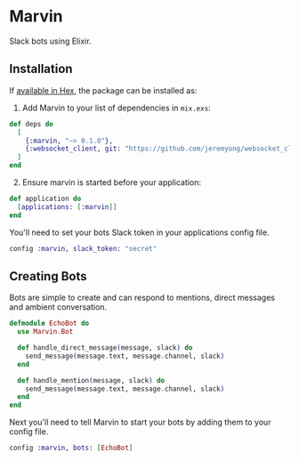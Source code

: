 # Marvin

Slack bots using Elixir.


## Installation

If [available in Hex](https://hex.pm/docs/publish), the package can be installed as:

1. Add Marvin to your list of dependencies in `mix.exs`:

```elixir
def deps do
  [
    {:marvin, "~> 0.1.0"},
    {:websocket_client, git: "https://github.com/jeremyong/websocket_client"}
  ]
end
```

2. Ensure marvin is started before your application:

```elixir
def application do
  [applications: [:marvin]]
end
```

You'll need to set your bots Slack token in your applications config file.

```elixir
config :marvin, slack_token: "secret"
```

## Creating Bots

Bots are simple to create and can respond to mentions, direct messages and ambient conversation.

```elixir
defmodule EchoBot do
  use Marvin.Bot

  def handle_direct_message(message, slack) do
    send_message(message.text, message.channel, slack)
  end

  def handle_mention(message, slack) do
    send_message(message.text, message.channel, slack)
  end
end
```

Next you'll need to tell Marvin to start your bots by adding them to your config file.

```elixir
config :marvin, bots: [EchoBot]
```
